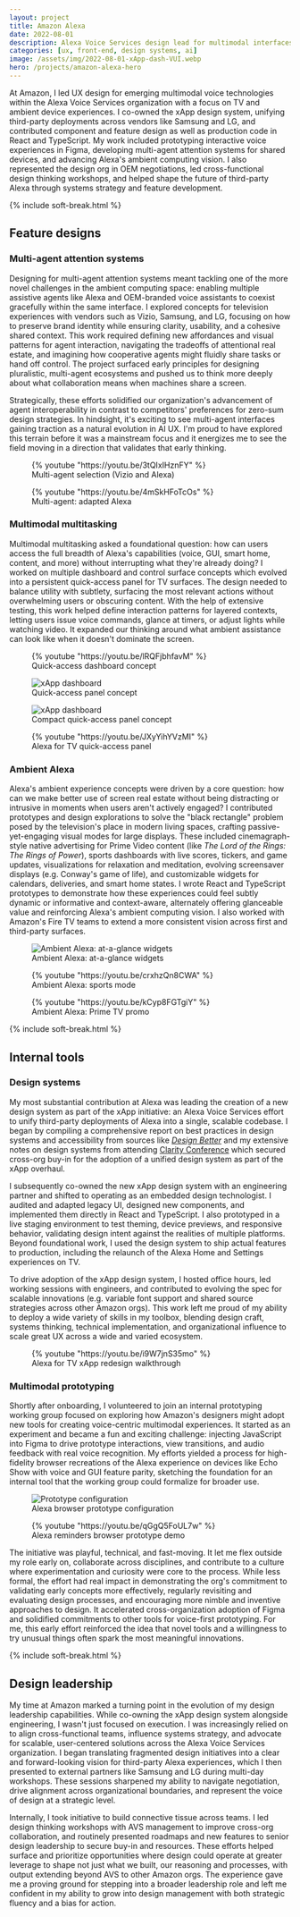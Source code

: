 ```yaml
---
layout: project
title: Amazon Alexa
date: 2022-08-01
description: Alexa Voice Services design lead for multimodal interfaces, third-party platforms, and design systems
categories: [ux, front-end, design systems, ai]
image: /assets/img/2022-08-01-xApp-dash-VUI.webp
hero: /projects/amazon-alexa-hero
---
```


At Amazon, I led UX design for emerging multimodal voice technologies within the Alexa Voice Services organization with a focus on TV and ambient device experiences. I co-owned the xApp design system, unifying third-party deployments across vendors like Samsung and LG, and contributed component and feature design as well as production code in React and TypeScript. My work included prototyping interactive voice experiences in Figma, developing multi-agent attention systems for shared devices, and advancing Alexa's ambient computing vision. I also represented the design org in OEM negotiations, led cross-functional design thinking workshops, and helped shape the future of third-party Alexa through systems strategy and feature development.

{% include soft-break.html %}

## Feature designs

### Multi-agent attention systems

Designing for multi-agent attention systems meant tackling one of the more novel challenges in the ambient computing space: enabling multiple assistive agents like Alexa and OEM-branded voice assistants to coexist gracefully within the same interface. I explored concepts for television experiences with vendors such as Vizio, Samsung, and LG, focusing on how to preserve brand identity while ensuring clarity, usability, and a cohesive shared context. This work required defining new affordances and visual patterns for agent interaction, navigating the tradeoffs of attentional real estate, and imagining how cooperative agents might fluidly share tasks or hand off control. The project surfaced early principles for designing pluralistic, multi-agent ecosystems and pushed us to think more deeply about what collaboration means when machines share a screen.

Strategically, these efforts solidified our organization's advancement of agent interoperability in contrast to competitors' preferences for zero-sum design strategies. In hindsight, it's exciting to see multi-agent interfaces gaining traction as a natural evolution in AI UX. I'm proud to have explored this terrain before it was a mainstream focus and it energizes me to see the field moving in a direction that validates that early thinking.

<figure>
    {% youtube "https://youtu.be/3tQIxIHznFY" %}
    <figcaption>Multi-agent selection (Vizio and Alexa)</figcaption>
</figure>
<figure>
    {% youtube "https://youtu.be/4mSkHFoTcOs" %}
    <figcaption>Multi-agent: adapted Alexa</figcaption>
</figure>

### Multimodal multitasking

Multimodal multitasking asked a foundational question: how can users access the full breadth of Alexa's capabilities (voice, GUI, smart home, content, and more) without interrupting what they're already doing? I worked on multiple dashboard and control surface concepts which evolved into a persistent quick-access panel for TV surfaces. The design needed to balance utility with subtlety, surfacing the most relevant actions without overwhelming users or obscuring content. With the help of extensive testing, this work helped define interaction patterns for layered contexts, letting users issue voice commands, glance at timers, or adjust lights while watching video. It expanded our thinking around what ambient assistance can look like when it doesn't dominate the screen.

<figure>
    {% youtube "https://youtu.be/lRQFjbhfavM" %}
    <figcaption>Quick-access dashboard concept</figcaption>
</figure>

<figure>
    <img src="/assets/img/2022-08-01-alexa-qap.webp" alt="xApp dashboard">
    <figcaption>Quick-access panel concept</figcaption>
</figure>

<figure>
    <img src="/assets/img/2022-08-01-alexa-compact-qap.webp" alt="xApp dashboard">
    <figcaption>Compact quick-access panel concept</figcaption>
</figure>

<figure>
    {% youtube "https://youtu.be/JXyYihYVzMI" %}
    <figcaption>Alexa for TV quick-access panel</figcaption>
</figure>

### Ambient Alexa

Alexa's ambient experience concepts were driven by a core question: how can we make better use of screen real estate without being distracting or intrusive in moments when users aren't actively engaged? I contributed prototypes and design explorations to solve the "black rectangle" problem posed by the television's place in modern living spaces, crafting passive-yet-engaging visual modes for large displays. These included cinemagraph-style native advertising for Prime Video content (like *The Lord of the Rings: The Rings of Power*), sports dashboards with live scores, tickers, and game updates, visualizations for relaxation and meditation, evolving screensaver displays (e.g. Conway's game of life), and customizable widgets for calendars, deliveries, and smart home states. I wrote React and TypeScript prototypes to demonstrate how these experiences could feel subtly dynamic or informative and context-aware, alternately offering glanceable value and reinforcing Alexa's ambient computing vision. I also worked with Amazon's Fire TV teams to extend a more consistent vision across first and third-party surfaces.

<figure>
    <img src="/assets/img/2022-08-01-ambient-alexa-widgets.webp" alt="Ambient Alexa: at-a-glance widgets">
    <figcaption>Ambient Alexa: at-a-glance widgets</figcaption>
</figure>

<figure>
    {% youtube "https://youtu.be/crxhzQn8CWA" %}
    <figcaption>Ambient Alexa: sports mode</figcaption>
</figure>

<figure>
    {% youtube "https://youtu.be/kCyp8FGTgiY" %}
    <figcaption>Ambient Alexa: Prime TV promo</figcaption>
</figure>

{% include soft-break.html %}

## Internal tools

### Design systems

My most substantial contribution at Alexa was leading the creation of a new design system as part of the xApp initiative: an Alexa Voice Services effort to unify third-party deployments of Alexa into a single, scalable codebase. I began by compiling a comprehensive report on best practices in design systems and accessibility from sources like [*Design Better*](https://designbetterpodcast.com/) and my extensive notes on design systems from attending [Clarity Conference](https://www.clarityconf.com/) which secured cross-org buy-in for the adoption of a unified design system as part of the xApp overhaul.

I subsequently co-owned the new xApp design system with an engineering partner and shifted to operating as an embedded design technologist. I audited and adapted legacy UI, designed new components, and implemented them directly in React and TypeScript. I also prototyped in a live staging environment to test theming, device previews, and responsive behavior, validating design intent against the realities of multiple platforms. Beyond foundational work, I used the design system to ship actual features to production, including the relaunch of the Alexa Home and Settings experiences on TV.

To drive adoption of the xApp design system, I hosted office hours, led working sessions with engineers, and contributed to evolving the spec for scalable innovations (e.g. variable font support and shared source strategies across other Amazon orgs). This work left me proud of my ability to deploy a wide variety of skills in my toolbox, blending design craft, systems thinking, technical implementation, and organizational influence to scale great UX across a wide and varied ecosystem.

<figure>
    {% youtube "https://youtu.be/i9W7jnS35mo" %}
    <figcaption>Alexa for TV xApp redesign walkthrough</figcaption>
</figure>

### Multimodal prototyping

Shortly after onboarding, I volunteered to join an internal prototyping working group focused on exploring how Amazon's designers might adopt new tools for creating voice-centric multimodal experiences. It started as an experiment and became a fun and exciting challenge: injecting JavaScript into Figma to drive prototype interactions, view transitions, and audio feedback with real voice recognition. My efforts yielded a process for high-fidelity browser recreations of the Alexa experience on devices like Echo Show with voice and GUI feature parity, sketching the foundation for an internal tool that the working group could formalize for broader use.

<figure>
    <img src="/assets/img/2022-08-01-prototype-config.webp" alt="Prototype configuration">
    <figcaption>Alexa browser prototype configuration</figcaption>
</figure>

<figure>
    {% youtube "https://youtu.be/qGgQ5FoUL7w" %}
    <figcaption>Alexa reminders browser prototype demo</figcaption>
</figure>

The initiative was playful, technical, and fast-moving. It let me flex outside my role early on, collaborate across disciplines, and contribute to a culture where experimentation and curiosity were core to the process. While less formal, the effort had real impact in demonstrating the org's commitment to validating early concepts more effectively, regularly revisiting and evaluating design processes, and encouraging more nimble and inventive approaches to design. It accelerated cross-organization adoption of Figma and solidified commitments to other tools for voice-first prototyping. For me, this early effort reinforced the idea that novel tools and a willingness to try unusual things often spark the most meaningful innovations.

{% include soft-break.html %}

## Design leadership

My time at Amazon marked a turning point in the evolution of my design leadership capabilities. While co-owning the xApp design system alongside engineering, I wasn't just focused on execution. I was increasingly relied on to align cross-functional teams, influence systems strategy, and advocate for scalable, user-centered solutions across the Alexa Voice Services organization. I began translating fragmented design initiatives into a clear and forward-looking vision for third-party Alexa experiences, which I then presented to external partners like Samsung and LG during multi-day workshops. These sessions sharpened my ability to navigate negotiation, drive alignment across organizational boundaries, and represent the voice of design at a strategic level.

Internally, I took initiative to build connective tissue across teams. I led design thinking workshops with AVS management to improve cross-org collaboration, and routinely presented roadmaps and new features to senior design leadership to secure buy-in and resources. These efforts helped surface and prioritize opportunities where design could operate at greater leverage to shape not just what we built, our reasoning and processes, with output extending beyond AVS to other Amazon orgs. The experience gave me a proving ground for stepping into a broader leadership role and left me confident in my ability to grow into design management with both strategic fluency and a bias for action.